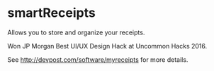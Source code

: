 # smartReceipts
Allows you to store and organize your receipts. 

Won JP Morgan Best UI/UX Design Hack at Uncommon Hacks 2016. 

See http://devpost.com/software/myreceipts for more details.

